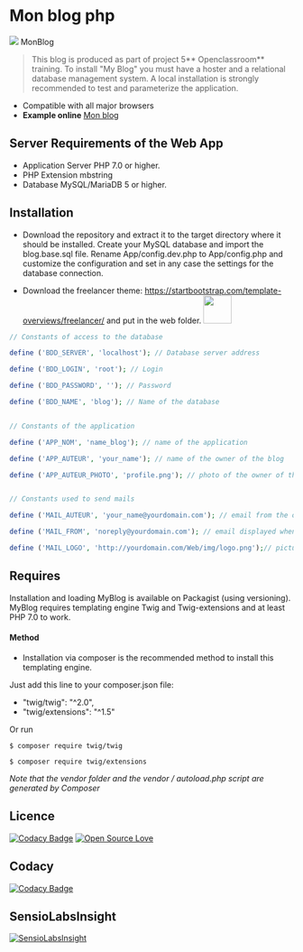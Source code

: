# Mon blog php

![](http://blog.gdpweb.fr/Web/img/logo.png) MonBlog

>This blog is produced as part of project 5** Openclassroom** training.
To install "My Blog" you must have a hoster and a relational database management system. A local installation is strongly recommended to test and parameterize the application.
- Compatible with all major browsers
- **Example online** [Mon blog](http://blog.gdpweb.fr/ "Heading link")


## Server Requirements of the Web App
- Application Server PHP 7.0 or higher.
- PHP Extension mbstring
- Database MySQL/MariaDB 5 or higher.

## Installation
- Download the repository and extract it to the target directory where it should be installed.
Create your MySQL database and import the blog.base.sql file.
Rename App/config.dev.php to App/config.php and customize the configuration and set in any case the settings for the database connection.


- Download the freelancer theme: https://startbootstrap.com/template-overviews/freelancer/ and put in the web folder. <img src="https://blackrockdigital.github.io/startbootstrap-freelancer/img/profile.png"  width="50" />

```php
// Constants of access to the database

define ('BDD_SERVER', 'localhost'); // Database server address

define ('BDD_LOGIN', 'root'); // Login

define ('BDD_PASSWORD', ''); // Password

define ('BDD_NAME', 'blog'); // Name of the database


// Constants of the application

define ('APP_NOM', 'name_blog'); // name of the application

define ('APP_AUTEUR', 'your_name'); // name of the owner of the blog

define ('APP_AUTEUR_PHOTO', 'profile.png'); // photo of the owner of the blog


// Constants used to send mails

define ('MAIL_AUTEUR', 'your_name@yourdomain.com'); // email from the owner of the blog from the host

define ('MAIL_FROM', 'noreply@yourdomain.com'); // email displayed when sending

define ('MAIL_LOGO', 'http://yourdomain.com/Web/img/logo.png');// picture logo attached to the mail
```
## Requires
Installation and loading MyBlog is available on Packagist (using versioning).
MyBlog requires templating engine Twig and Twig-extensions and at least PHP 7.0 to work.
#### Method
- Installation via composer is the recommended method to install this templating engine.

Just add this line to your composer.json file:
- "twig/twig": "^2.0",
- "twig/extensions": "^1.5"

Or run

`$ composer require twig/twig`

`$ composer require twig/extensions`

*Note that the vendor folder and the vendor / autoload.php script are generated by Composer*


## Licence
[![Codacy Badge](https://api.codacy.com/project/badge/Grade/0735a16379b94840964491d14a9676bb)](https://app.codacy.com/app/steplin_gdpweb/blog?utm_source=github.com&utm_medium=referral&utm_content=gdpweb/blog&utm_campaign=Badge_Grade_Dashboard)
[![Open Source Love](https://badges.frapsoft.com/os/v2/open-source.png?v=103)](https://github.com/ellerbrock/open-source-badges/)

## Codacy
[![Codacy Badge](https://api.codacy.com/project/badge/Grade/0735a16379b94840964491d14a9676bb)](https://app.codacy.com/app/gdpweb_3/blog?utm_source=github.com&utm_medium=referral&utm_content=gdpweb/blog&utm_campaign=Badge_Grade_Dashboard)


## SensioLabsInsight

[![SensioLabsInsight](https://insight.sensiolabs.com/projects/c5791823-ac0d-4513-b6d6-844dc1c86c58/big.png)](https://insight.sensiolabs.com/projects/c5791823-ac0d-4513-b6d6-844dc1c86c58)
